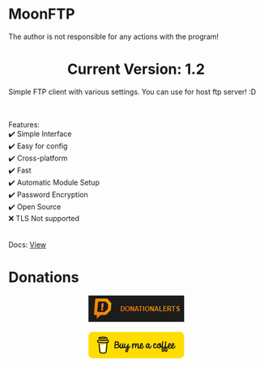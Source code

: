 # MoonFTP
The author is not responsible for any actions with the program!
<center><h1>Current Version: 1.2</h1></center>

Simple FTP client with various settings. You can use for host ftp server! :D <br><br><br>

Features:<br>
  ✔️ Simple Interface<br>
  ✔️ Easy for config<br>
  ✔️ Cross-platform<br>
  ✔️ Fast<br>
  ✔️ Automatic Module Setup<br>
  ✔️ Password Encryption<br>
  ✔️ Open Source<br>
  ❌ TLS Not supported<br>
<br><br>
Docs: <a href="https://github.com/KDSS-Research/MoonFTP/blob/main/docs/docs.md">View</a> <br>

<h1>Donations</h1>
<center><a href="https://www.donationalerts.com/r/coolman96"><img src="https://raw.githubusercontent.com/KDSS-Research/MoonFTP/main/.github/donation_alerts.png"></a></center><br>
<center><a href="https://www.buymeacoffee.com/coolman96"><img src="https://raw.githubusercontent.com/KDSS-Research/MoonFTP/main/.github/buymeacoffee.png"></a></center>
